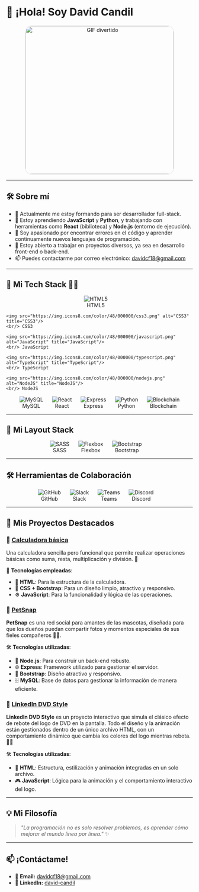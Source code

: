 # 👋 ¡Hola! Soy David Candil

<p align="center">
  <img src="https://media.tenor.com/GfSX-u7VGM4AAAAC/coding.gif" 
       alt="GIF divertido" 
       width="400" 
       style="border: 2px solid #f0f0f0; border-radius: 20px;"/>
</p>

---

## 🛠 Sobre mí

- 🔭 Actualmente me estoy formando para ser desarrollador full-stack.
- 🌱 Estoy aprendiendo **JavaScript** y **Python**, y trabajando con herramientas como **React** (biblioteca) y **Node.js** (entorno de ejecución).
- 👀 Soy apasionado por encontrar errores en el código y aprender continuamente nuevos lenguajes de programación.
- 💼 Estoy abierto a trabajar en proyectos diversos, ya sea en desarrollo front-end o back-end.
- 📫 Puedes contactarme por correo electrónico: [davidcf18@gmail.com](mailto:davidcf18@gmail.com)

---

## 🚀 Mi Tech Stack 👨‍💻

<p align="center">
  <span style="display: inline-block; margin-right: 20px;">
    <img src="https://img.icons8.com/color/48/000000/html-5.png" alt="HTML5" title="HTML5"/>
    <br/> HTML5

    <img src="https://img.icons8.com/color/48/000000/css3.png" alt="CSS3" title="CSS3"/>
    <br/> CSS3

    <img src="https://img.icons8.com/color/48/000000/javascript.png" alt="JavaScript" title="JavaScript"/>
    <br/> JavaScript

    <img src="https://img.icons8.com/color/48/000000/typescript.png" alt="TypeScript" title="TypeScript"/>
    <br/> TypeScript

    <img src="https://img.icons8.com/color/48/000000/nodejs.png" alt="NodeJS" title="NodeJS"/>
    <br/> NodeJS
  </span>
</p>

<p align="center">
  <span style="display: inline-block; margin-right: 20px;">
    <img src="https://img.icons8.com/color/48/000000/mysql-logo.png" alt="MySQL" title="MySQL"/>
    <br/> MySQL
  </span>
  <span style="display: inline-block; margin-right: 20px;">
    <img src="https://img.icons8.com/color/48/000000/react-native.png" alt="React" title="React"/>
    <br/> React
  </span>
  <span style="display: inline-block; margin-right: 20px;">
    <img src="https://img.icons8.com/ios/50/000000/express-js.png" alt="Express" title="Express"/>
    <br/> Express
  </span>
  <span style="display: inline-block; margin-right: 20px;">
    <img src="https://img.icons8.com/color/48/000000/python.png" alt="Python" title="Python"/>
    <br/> Python
  </span>
  <span style="display: inline-block;">
    <img src="https://img.icons8.com/ios/50/000000/blockchain.png" alt="Blockchain" title="Blockchain"/>
    <br/> Blockchain
  </span>
</p>

---

## 🎨 Mi Layout Stack

<p align="center">
  <span style="display: inline-block; margin-right: 20px;">
    <img src="https://img.icons8.com/ios/50/000000/sass.png" alt="SASS" title="SASS"/>
    <br/> SASS
  </span>
  <span style="display: inline-block; margin-right: 20px;">
    <img src="https://img.icons8.com/ios/50/000000/flexbox.png" alt="Flexbox" title="Flexbox"/>
    <br/> Flexbox
  </span>
  <span style="display: inline-block; margin-right: 20px;">
    <img src="https://img.icons8.com/color/48/000000/bootstrap.png" alt="Bootstrap" title="Bootstrap"/>
    <br/> Bootstrap
  </span>
</p>

---

## 🛠 Herramientas de Colaboración

<p align="center">
  <span style="display: inline-block; margin-right: 20px;">
    <img src="https://img.icons8.com/ios/50/000000/github.png" alt="GitHub" title="GitHub"/>
    <br/> GitHub
  </span>
  <span style="display: inline-block; margin-right: 20px;">
    <img src="https://img.icons8.com/ios/50/000000/slack.png" alt="Slack" title="Slack"/>
    <br/> Slack
  </span>
  <span style="display: inline-block; margin-right: 20px;">
    <img src="https://img.icons8.com/ios/50/000000/microsoft-teams.png" alt="Teams" title="Teams"/>
    <br/> Teams
  </span>
  <span style="display: inline-block; margin-right: 20px;">
    <img src="https://img.icons8.com/ios/50/000000/discord-logo.png" alt="Discord" title="Discord"/>
    <br/> Discord
  </span>
</p>



---

## 🚀 Mis Proyectos Destacados

### 🌟 [Calculadora básica](https://github.com/DCandil/ProyectoCalculadora.git)
Una calculadora sencilla pero funcional que permite realizar operaciones básicas como suma, resta, multiplicación y división. 🧮

🔧 **Tecnologías empleadas**:
- 📄 **HTML**: Para la estructura de la calculadora.
- 🎨 **CSS + Bootstrap**: Para un diseño limpio, atractivo y responsivo.
- ⚙️ **JavaScript**: Para la funcionalidad y lógica de las operaciones.

### 🌟 [PetSnap](https://github.com/DCandil/PetSnap.git)
**PetSnap** es una red social para amantes de las mascotas, diseñada para que los dueños puedan compartir fotos y momentos especiales de sus fieles compañeros 🐶🐱.

🛠️ **Tecnologías utilizadas**:
- 🚀 **Node.js**: Para construir un back-end robusto.
- 🌐 **Express**: Framework utilizado para gestionar el servidor.
- 🎨 **Bootstrap**: Diseño atractivo y responsivo.
- 🗄️ **MySQL**: Base de datos para gestionar la información de manera eficiente.

### 🌟 [LinkedIn DVD Style](https://github.com/DCandil/LinkedInDVDStyle)
**LinkedIn DVD Style** es un proyecto interactivo que simula el clásico efecto de rebote del logo de DVD en la pantalla. Todo el diseño y la animación están gestionados dentro de un único archivo HTML, con un comportamiento dinámico que cambia los colores del logo mientras rebota. 🎥✨

🛠️ **Tecnologías utilizadas**:
- 📄 **HTML**: Estructura, estilización y animación integradas en un solo archivo.
- 🎮 **JavaScript**: Lógica para la animación y el comportamiento interactivo del logo.

---

## 💡 Mi Filosofía
> _"La programación no es solo resolver problemas, es aprender cómo mejorar el mundo línea por línea."_ ✨

---

## 📫 ¡Contáctame!

- 💌 **Email:** [davidcf18@gmail.com](mailto:davidcf18@gmail.com)
- 💼 **LinkedIn:** [david-candil](https://linkedin.com/in/david-candil)
